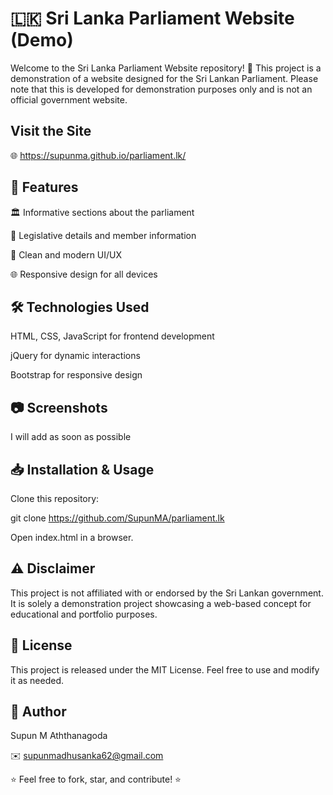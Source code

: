 # 🇱🇰 Sri Lanka Parliament Website (Demo)

Welcome to the Sri Lanka Parliament Website repository! 🎉 This project is a demonstration of a website designed for the Sri Lankan Parliament. Please note that this is developed for demonstration purposes only and is not an official government website.

## Visit the Site

🌐 https://supunma.github.io/parliament.lk/

## 🚀 Features

🏛️ Informative sections about the parliament

📜 Legislative details and member information

🎨 Clean and modern UI/UX

🌐 Responsive design for all devices

## 🛠️ Technologies Used

HTML, CSS, JavaScript for frontend development

jQuery for dynamic interactions

Bootstrap for responsive design

## 📷 Screenshots

I will add as soon as possible

## 📥 Installation & Usage

Clone this repository:

git clone https://github.com/SupunMA/parliament.lk

Open index.html in a browser.

## ⚠️ Disclaimer

This project is not affiliated with or endorsed by the Sri Lankan government. It is solely a demonstration project showcasing a web-based concept for educational and portfolio purposes.

## 📌 License

This project is released under the MIT License. Feel free to use and modify it as needed.

## 👤 Author

Supun M Aththanagoda

✉️ supunmadhusanka62@gmail.com

⭐ Feel free to fork, star, and contribute! ⭐
